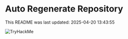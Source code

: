 # Auto Regenerate Repository

This README was last updated: 2025-04-20 13:43:55

 ![TryHackMe](https://tryhackme.com/badge/533634)